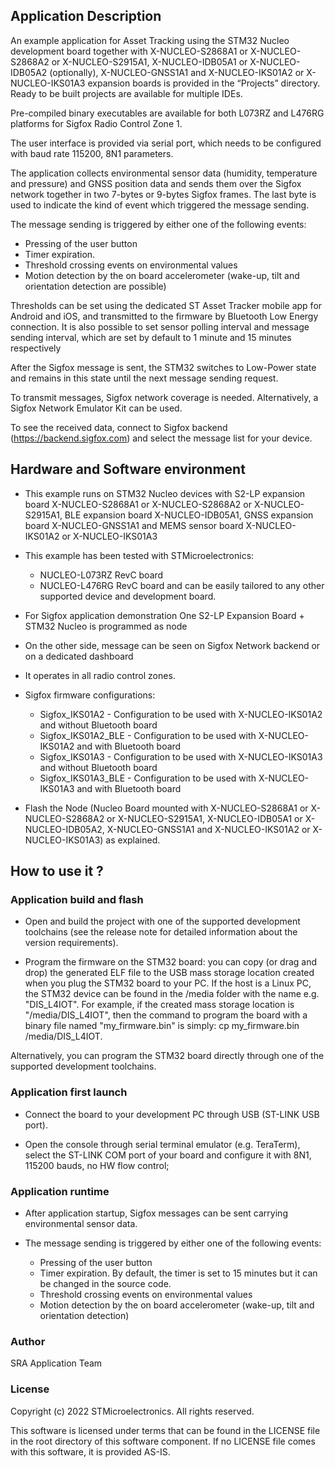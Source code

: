 ﻿## Application Description 

An example application for Asset Tracking using the STM32 Nucleo development board together with X-NUCLEO-S2868A1 or X-NUCLEO-S2868A2 or X-NUCLEO-S2915A1, X-NUCLEO-IDB05A1 or X-NUCLEO-IDB05A2 (optionally), X-NUCLEO-GNSS1A1 and X-NUCLEO-IKS01A2 or X-NUCLEO-IKS01A3 expansion boards is provided in the “Projects” directory. Ready to be built projects are available for multiple IDEs. 

Pre-compiled binary executables are available for both L073RZ and L476RG platforms for Sigfox Radio Control Zone 1.

The user interface is provided via serial port, which needs to be configured with baud rate 115200, 8N1 parameters.

The application collects environmental sensor data (humidity, temperature and pressure) and GNSS position data and sends them over the Sigfox network together in two 7-bytes or 9-bytes Sigfox frames. The last byte is used to indicate the kind of event which triggered the message sending.

The message sending is triggered by either one of the following events:
-	Pressing of the user button
-	Timer expiration. 
-	Threshold crossing events on environmental values
-	Motion detection by the on board accelerometer (wake-up, tilt and orientation detection are possible)

Thresholds can be set using the dedicated ST Asset Tracker mobile app for Android and iOS, and transmitted to the firmware by Bluetooth Low Energy connection. It is also possible to set sensor polling interval and message sending interval, which are set by default to 1 minute and 15 minutes respectively

After the Sigfox message is sent, the STM32 switches to Low-Power state and remains in this state until the next message sending request.

To transmit messages, Sigfox network coverage is needed. Alternatively, a Sigfox Network Emulator Kit can be used.

To see the received data, connect to Sigfox backend (https://backend.sigfox.com) and select the message list for your device. 


## Hardware and Software environment

- This example runs on STM32 Nucleo devices with S2-LP expansion board X-NUCLEO-S2868A1 or X-NUCLEO-S2868A2 or X-NUCLEO-S2915A1, BLE expansion board X-NUCLEO-IDB05A1, GNSS expansion board X-NUCLEO-GNSS1A1 and MEMS sensor board X-NUCLEO-IKS01A2 or X-NUCLEO-IKS01A3

- This example has been tested with STMicroelectronics:
	- NUCLEO-L073RZ RevC board
	- NUCLEO-L476RG RevC board
  and can be easily tailored to any other supported device and development board.

- For Sigfox application demonstration One S2-LP Expansion Board + STM32 Nucleo is programmed as node 

- On the other side, message can be seen on Sigfox Network backend or on a dedicated dashboard

- It operates in all radio control zones.


- Sigfox firmware configurations:

    - Sigfox_IKS01A2     - Configuration to be used with X-NUCLEO-IKS01A2 and without Bluetooth board
    - Sigfox_IKS01A2_BLE - Configuration to be used with X-NUCLEO-IKS01A2 and with Bluetooth board
    - Sigfox_IKS01A3     - Configuration to be used with X-NUCLEO-IKS01A3 and without Bluetooth board
    - Sigfox_IKS01A3_BLE - Configuration to be used with X-NUCLEO-IKS01A3 and with Bluetooth board

- Flash the Node (Nucleo Board mounted with X-NUCLEO-S2868A1 or X-NUCLEO-S2868A2 or X-NUCLEO-S2915A1, X-NUCLEO-IDB05A1 or X-NUCLEO-IDB05A2, X-NUCLEO-GNSS1A1 and X-NUCLEO-IKS01A2 or X-NUCLEO-IKS01A3) as explained.


## How to use it ? 

### Application build and flash

  - Open and build the project with one of the supported development toolchains (see the release note
    for detailed information about the version requirements).
	
  - Program the firmware on the STM32 board: you can copy (or drag and drop) the generated ELF
    file to the USB mass storage location created when you plug the STM32 
    board to your PC. If the host is a Linux PC, the STM32 device can be found in 
    the /media folder with the name e.g. "DIS_L4IOT". For example, if the created mass 
    storage location is "/media/DIS_L4IOT", then the command to program the board 
    with a binary file named "my_firmware.bin" is simply: cp my_firmware.bin 
    /media/DIS_L4IOT. 

   Alternatively, you can program the STM32 board directly through one of the 
   supported development toolchains.
 

### Application first launch

  - Connect the board to your development PC through USB (ST-LINK USB port).
  
  - Open the console through serial terminal emulator (e.g. TeraTerm), select the ST-LINK COM port of your
    board and configure it with 8N1, 115200 bauds, no HW flow control;


### Application runtime 

  - After application startup, Sigfox messages can be sent carrying environmental sensor data.
  
  - The message sending is triggered by either one of the following events:
	-	Pressing of the user button
	-	Timer expiration. By default, the timer is set to 15 minutes but it can be changed in the source code.
	-	Threshold crossing events on environmental values
	-	Motion detection by the on board accelerometer (wake-up, tilt and orientation detection)

### Author

SRA Application Team

### License

Copyright (c) 2022 STMicroelectronics.
All rights reserved.

This software is licensed under terms that can be found in the LICENSE file
in the root directory of this software component.
If no LICENSE file comes with this software, it is provided AS-IS.
